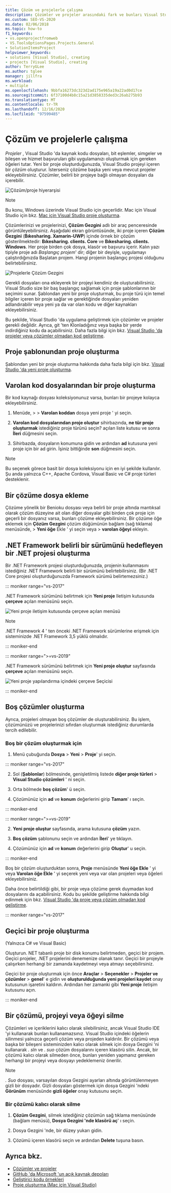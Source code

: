 ```yaml
---
title: Çözüm ve projelerle çalışma
description: Çözümler ve projeler arasındaki fark ve bunları Visual Studio 'da nasıl kullanacağınızı öğrenin.
ms.custom: SEO-VS-2020
ms.date: 02/06/2018
ms.topic: how-to
f1_keywords:
- vs.openprojectfromweb
- VS.ToolsOptionsPages.Projects.General
- SolutionItemsProject
helpviewer_keywords:
- solutions [Visual Studio], creating
- projects [Visual Studio], creating
author: TerryGLee
ms.author: tglee
manager: jillfra
ms.workload:
- multiple
ms.openlocfilehash: 9bbfa16273dc323d2ad175e965a19a22ad0d17ce
ms.sourcegitcommit: 6f37100d4b8c15a21d3858335ded3c26ab275b93
ms.translationtype: MT
ms.contentlocale: tr-TR
ms.lasthandoff: 12/16/2020
ms.locfileid: "97599485"
---
```

# <a name="work-with-solutions-and-projects"></a>Çözüm ve projelerle çalışma

*Projeler* , Visual Studio 'da kaynak kodu dosyaları, bit eşlemler, simgeler ve bileşen ve hizmet başvuruları gibi uygulamanızı oluşturmak için gereken öğeleri tutar. Yeni bir proje oluşturduğunuzda, Visual Studio projeyi içeren bir *çözüm* oluşturur. İsterseniz çözüme başka yeni veya mevcut projeler ekleyebilirsiniz. Çözümler, belirli bir projeye bağlı olmayan dosyaları da içerebilir.

![Çözüm/proje hiyerarşisi](./media/vside-proj-soln.png)

> [!NOTE]
> Bu konu, Windows üzerinde Visual Studio için geçerlidir. Mac için Visual Studio için bkz. [Mac için Visual Studio proje oluşturma](/visualstudio/mac/create-new-projects).

Çözümlerinizi ve projelerinizi, **Çözüm Gezgini** adlı bir araç penceresinde görüntüleyebilirsiniz. Aşağıdaki ekran görüntüsünde, iki proje içeren **Çözüm Gezgini** (**Bıkesharing. Xamarin-UWP**) içinde örnek bir çözüm gösterilmektedir: **Bıkesharing. clients. Core** ve **Bıkesharing. clients. Windows**. Her proje birden çok dosya, klasör ve başvuru içerir. Kalın yazı tipiyle proje adı *Başlangıç projem*' dir; diğer bir deyişle, uygulamayı çalıştırdığınızda Başlatan projem. Hangi projenin başlangıç projesi olduğunu belirtebilirsiniz.

![Projelerle Çözüm Gezgini](./media/vside-solution-explorer-projects.png)

Gerekli dosyaları ona ekleyerek bir projeyi kendiniz de oluşturabilirsiniz. Visual Studio size bir baş başlangıç sağlamak için proje şablonlarının bir seçimini sunar. Şablondan yeni bir proje oluşturmak, bu proje türü için temel bilgiler içeren bir proje sağlar ve gerektiğinde dosyaları yeniden adlandırabilir veya yeni ya da var olan kodu ve diğer kaynakları ekleyebilirsiniz.

Bu şekilde, Visual Studio 'da uygulama geliştirmek için çözümler ve projeler gerekli değildir. Ayrıca, git 'ten Klonladığınız veya başka bir yerde indirdiğiniz kodu da açabilirsiniz. Daha fazla bilgi için bkz. [Visual Studio 'da projeler veya çözümler olmadan kod geliştirme](../ide/develop-code-in-visual-studio-without-projects-or-solutions.md).

## <a name="create-a-project-from-a-project-template"></a>Proje şablonundan proje oluşturma

Şablondan yeni bir proje oluşturma hakkında daha fazla bilgi için bkz. [Visual Studio 'da yeni proje oluşturma](create-new-project.md).

## <a name="create-a-project-from-existing-code-files"></a>Varolan kod dosyalarından bir proje oluşturma

Bir kod kaynağı dosyası koleksiyonunuz varsa, bunları bir projeye kolayca ekleyebilirsiniz.

1. Menüde,   >    >  **Varolan koddan** dosya yeni proje ' yi seçin.

1. **Varolan kod dosyalarından proje oluştur** sihirbazında, **ne tür proje oluşturmak** istediğiniz proje türünü seçin? açılan liste kutusu ve sonra **İleri** düğmesini seçin.

1. Sihirbazda, dosyaların konumuna gidin ve ardından **ad** kutusuna yeni proje için bir ad girin. İşiniz bittiğinde **son** düğmesini seçin.

> [!NOTE]
> Bu seçenek görece basit bir dosya koleksiyonu için en iyi şekilde kullanılır. Şu anda yalnızca C++, Apache Cordova, Visual Basic ve C# proje türleri desteklenir.

## <a name="add-files-to-a-solution"></a>Bir çözüme dosya ekleme

Çözüme yönelik bir Benioku dosyası veya belirli bir proje altında mantıksal olarak çözüm düzeyine ait olan diğer dosyalar gibi birden çok proje için geçerli bir dosyanız varsa, bunları çözüme ekleyebilirsiniz. Bir çözüme öğe eklemek için **Çözüm Gezgini** çözüm düğümünün bağlam (sağ tıklama) menüsünde,   >  **Yeni öğe** Ekle ' yi seçin veya   >  **varolan öğeyi** ekleyin.

## <a name="create-a-net-project-that-targets-a-specific-version-of-the-net-framework"></a>.NET Framework belirli bir sürümünü hedefleyen bir .NET projesi oluşturma

Bir .NET Framework projesi oluşturduğunuzda, projenin kullanmasını istediğiniz .NET Framework belirli bir sürümünü belirtebilirsiniz. (Bir .NET Core projesi oluşturduğunuzda Framework sürümü belirtemezsiniz.)

::: moniker range="vs-2017"

.NET Framework sürümünü belirtmek için **Yeni proje** Iletişim kutusunda **çerçeve** açılan menüsünü seçin.

![Yeni proje iletişim kutusunda çerçeve açılan menüsü](./media/vside-newproject-framework.png)

> [!NOTE]
> .NET Framework 4 ' ten önceki .NET Framework sürümlerine erişmek için sisteminizde .NET Framework 3,5 yüklü olmalıdır.

::: moniker-end

::: moniker range=">=vs-2019"

.NET Framework sürümünü belirtmek için **Yeni proje oluştur** sayfasında **çerçeve** açılan menüsünü seçin.

![Yeni proje yapılandırma içindeki çerçeve Seçicisi](media/vs-2019/configure-new-project-framework.png)

::: moniker-end

## <a name="create-empty-solutions"></a>Boş çözümler oluşturma

Ayrıca, projeleri olmayan boş çözümler de oluşturabilirsiniz. Bu işlem, çözümünüzü ve projelerinizi sıfırdan oluşturmak istediğiniz durumlarda tercih edilebilir.

### <a name="to-create-an-empty-solution"></a>Boş bir çözüm oluşturmak için

1. Menü çubuğunda **Dosya**  >  **Yeni**  >  **Proje**' yi seçin.

::: moniker range="vs-2017"

2. Sol (**Şablonlar**) bölmesinde, genişletilmiş listede **diğer proje türleri** > **Visual Studio çözümleri** ' ni seçin.

3. Orta bölmede **boş çözüm**' ü seçin.

4. Çözümünüz için **ad** ve **konum** değerlerini girip **Tamam**' ı seçin.

::: moniker-end

::: moniker range=">=vs-2019"

2. **Yeni proje oluştur** sayfasında, arama kutusuna **çözüm** yazın.

3. **Boş çözüm** şablonunu seçin ve ardından **İleri**' ye tıklayın.

4. Çözümünüz için **ad** ve **konum** değerlerini girip **Oluştur**' u seçin.

::: moniker-end

Boş bir çözüm oluşturduktan sonra, **Proje** menüsünde **Yeni öğe Ekle** ' yi veya **Varolan öğe Ekle** ' yi seçerek yeni veya var olan projeleri veya öğeleri ekleyebilirsiniz.

Daha önce belirtildiği gibi, bir proje veya çözüme gerek duymadan kod dosyalarını da açabilirsiniz. Kodu bu şekilde geliştirme hakkında bilgi edinmek için bkz. [Visual Studio 'da proje veya çözüm olmadan kod geliştirme](../ide/develop-code-in-visual-studio-without-projects-or-solutions.md).

::: moniker range="vs-2017"

## <a name="create-a-temporary-project"></a>Geçici bir proje oluşturma

(Yalnızca C# ve Visual Basic)

Oluşturun. NET tabanlı proje bir disk konumu belirtmeden, geçici bir projem. Geçici projeler, .NET projelerini denemenize olanak tanır. Geçici bir projeyle çalışırken herhangi bir zamanda kaydetmeyi veya atmayı seçebilirsiniz.

Geçici bir proje oluşturmak için önce **Araçlar**  >  **Seçenekler**  >  **Projeler ve çözümler**  >  **genel**' e gidin ve **oluşturulduğunda yeni projeleri kaydet** onay kutusunun işaretini kaldırın. Ardından her zamanki gibi **Yeni proje** iletişim kutusunu açın.

::: moniker-end

## <a name="delete-a-solution-project-or-item"></a>Bir çözümü, projeyi veya öğeyi silme

Çözümleri ve içeriklerini kalıcı olarak silebilirsiniz, ancak Visual Studio IDE 'yi kullanarak bunları kullanamazsınız. Visual Studio içindeki öğelerin silinmesi yalnızca geçerli çözüm veya projeden kaldırılır. Bir çözümü veya başka bir bileşeni sisteminizden kalıcı olarak silmek için dosya Gezgini 'ni kullanarak *. sln* ve *. suo* çözüm dosyalarını içeren klasörü silin. Ancak, bir çözümü kalıcı olarak silmeden önce, bunları yeniden yapmanız gereken herhangi bir projeyi veya dosyayı yedeklemeniz önerilir.

> [!NOTE]
> *. Suo* dosyası, varsayılan dosya Gezgini ayarları altında görüntülenmeyen gizli bir dosyadır. Gizli dosyaları göstermek için dosya Gezgini 'ndeki **Görünüm** menüsünde **gizli öğeler** onay kutusunu seçin.

### <a name="permanently-delete-a-solution"></a>Bir çözümü kalıcı olarak silme

1. **Çözüm Gezgini**, silmek istediğiniz çözümün sağ tıklama menüsünde (bağlam menüsü), **Dosya Gezgini 'nde klasörü aç**' ı seçin.

1. Dosya Gezgini 'nde, bir düzey yukarı gidin.

1. Çözümü içeren klasörü seçin ve ardından **Delete** tuşuna basın.

## <a name="see-also"></a>Ayrıca bkz.

- [Çözümler ve projeler](../ide/solutions-and-projects-in-visual-studio.md)
- [GitHub 'da Microsoft 'un açık kaynak depoları](https://github.com/Microsoft)
- [Geliştirici kodu örnekleri](https://code.msdn.microsoft.com/)
- [Proje oluşturma (Mac için Visual Studio)](/visualstudio/mac/create-new-projects)
